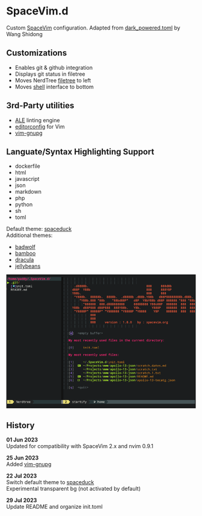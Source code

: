 # SpaceVim.d

Custom [SpaceVim](https://spacevim.org/) configuration.
Adapted from [dark_powered.toml](https://github.com/SpaceVim/SpaceVim/blob/master/mode/dark_powered.toml) by Wang Shidong

## Customizations

- Enables git & github integration
- Displays git status in filetree
- Moves NerdTree [filetree](https://spacevim.org/documentation/#file-tree) to left
- Moves [shell](https://spacevim.org/layers/shell/) interface to bottom

## 3rd-Party utilities

- [ALE](https://github.com/dense-analysis/ale) linting engine
- [editorconfig](https://editorconfig.org/) for Vim
- [vim-gnupg](https://github.com/jamessan/vim-gnupg)

## Languate/Syntax Highlighting Support

- dockerfile
- html
- javascript
- json
- markdown
- php
- python
- sh
- toml

Default theme: [spaceduck](https://github.com/pineapplegiant/spaceduck)  
Additional themes:
- [badwolf](https://github.com/sjl/badwolf)
- [bamboo](https://github.com/ribru17/bamboo.nvim)
- [dracula](https://github.com/dracula/vim)
- [jellybeans](https://github.com/nanotech/jellybeans.vim)

![spacevim screenshot](screenshot.png)

## History

**01 Jun 2023**  
Updated for compatibility with SpaceVim 2.x and nvim 0.9.1

**25 Jun 2023**  
Added [vim-gnupg](https://github.com/jamessan/vim-gnupg)

**22 Jul 2023**  
Switch default theme to [spaceduck](https://github.com/pineapplegiant/spaceduck)  
Experimental transparent bg (not activated by default)

**29 Jul 2023**  
Update README and organize init.toml

